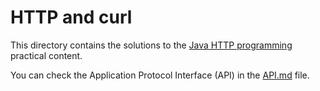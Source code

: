 # HTTP and curl

This directory contains the solutions to the
[Java HTTP programming](https://github.com/heig-vd-dai-course/heig-vd-dai-course/tree/main/21-java-http-programming)
practical content.

You can check the Application Protocol Interface (API) in the [API.md](./API.md)
file.
